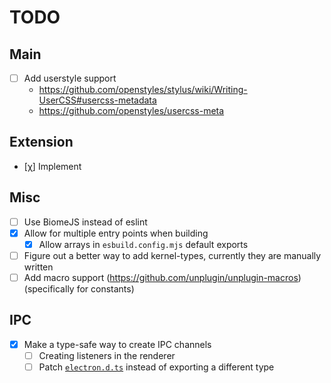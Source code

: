 # TODO

## Main
- [ ] Add userstyle support
  - https://github.com/openstyles/stylus/wiki/Writing-UserCSS#usercss-metadata
  - https://github.com/openstyles/usercss-meta

## Extension
- [χ] Implement

## Misc
- [ ] Use BiomeJS instead of eslint
- [x] Allow for multiple entry points when building
  - [x] Allow arrays in `esbuild.config.mjs` default exports
- [ ] Figure out a better way to add kernel-types, currently they are manually written
- [ ] Add macro support (https://github.com/unplugin/unplugin-macros) (specifically for constants)

## IPC
- [x] Make a type-safe way to create IPC channels
  - [ ] Creating listeners in the renderer
  - [ ] Patch [`electron.d.ts`](./types/electron.d.ts) instead of exporting a different type
